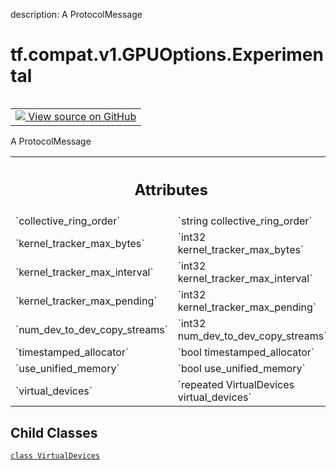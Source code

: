 description: A ProtocolMessage

<div itemscope itemtype="http://developers.google.com/ReferenceObject">
<meta itemprop="name" content="tf.compat.v1.GPUOptions.Experimental" />
<meta itemprop="path" content="Stable" />
<meta itemprop="property" content="VirtualDevices"/>
</div>

# tf.compat.v1.GPUOptions.Experimental

<!-- Insert buttons and diff -->

<table class="tfo-notebook-buttons tfo-api nocontent" align="left">
<td>
  <a target="_blank" href="https://github.com/tensorflow/tensorflow/blob/r2.2/tensorflow/core/protobuf/config.proto">
    <img src="https://www.tensorflow.org/images/GitHub-Mark-32px.png" />
    View source on GitHub
  </a>
</td>
</table>



A ProtocolMessage

<!-- Placeholder for "Used in" -->




<!-- Tabular view -->
 <table class="responsive fixed orange">
<colgroup><col width="214px"><col></colgroup>
<tr><th colspan="2"><h2 class="add-link">Attributes</h2></th></tr>

<tr>
<td>
`collective_ring_order`
</td>
<td>
`string collective_ring_order`
</td>
</tr><tr>
<td>
`kernel_tracker_max_bytes`
</td>
<td>
`int32 kernel_tracker_max_bytes`
</td>
</tr><tr>
<td>
`kernel_tracker_max_interval`
</td>
<td>
`int32 kernel_tracker_max_interval`
</td>
</tr><tr>
<td>
`kernel_tracker_max_pending`
</td>
<td>
`int32 kernel_tracker_max_pending`
</td>
</tr><tr>
<td>
`num_dev_to_dev_copy_streams`
</td>
<td>
`int32 num_dev_to_dev_copy_streams`
</td>
</tr><tr>
<td>
`timestamped_allocator`
</td>
<td>
`bool timestamped_allocator`
</td>
</tr><tr>
<td>
`use_unified_memory`
</td>
<td>
`bool use_unified_memory`
</td>
</tr><tr>
<td>
`virtual_devices`
</td>
<td>
`repeated VirtualDevices virtual_devices`
</td>
</tr>
</table>



## Child Classes
[`class VirtualDevices`](../../../../tf/compat/v1/GPUOptions/Experimental/VirtualDevices.md)

